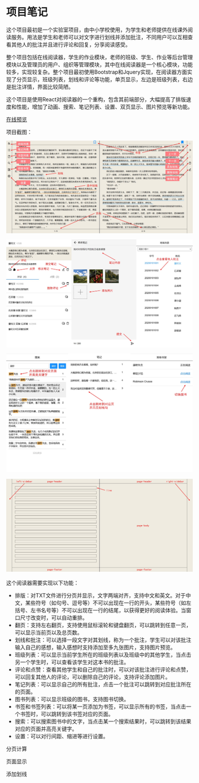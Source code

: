 # 项目笔记

这个项目最初是一个实验室项目，由中小学校使用，为学生和老师提供在线课外阅读服务。用法是学生和老师可以对文字进行划线并添加批注，不同用户可以互相查看其他人的批注并且进行评论和回复，分享阅读感受。

整个项目包括在线阅读器，学生的作业模块，老师的班级、学生、作业等后台管理模块以及管理员的用户、组织等管理模块，其中在线阅读器是一个核心模块，功能较多，实现较复杂。整个项目最初使用Bootstrap和Jquery实现，在阅读器方面实现了分页显示，班级列表，划线和评论等功能，单页显示，左边是班级列表，右边是批注详情，界面比较简陋。

这个项目是使用React对阅读器的一个重构，包含其前端部分，大幅提高了排版速度和性能，增加了动画、搜索、笔记列表、设置、双页显示、图片预览等新功能。

[在线预览](https://tercoecouty.github.io/reader/)

项目截图：

![](./images/01.jpg)



![](images/02.jpg)



![](images/03.jpg)

![](./images/04.jpg)

这个阅读器需要实现以下功能：

- 排版：对TXT文件进行分页并显示，文字两端对齐，支持中文和英文。对于中文，某些符号（如句号、逗号等）不可以出现在一行的开头，某些符号（如左括号、左书名号等）不可以出现在一行的结尾，以获得更好的阅读体验。当窗口尺寸改变时，可以自动重排。
- 翻页：支持左右翻页，支持使用鼠标滚轮和键盘翻页，可以跳转到任意一页，可以显示当前页以及总页数。
- 划线和批注：可以选择一段文字对其划线，称为一个批注，学生可以对该批注输入自己的感想，输入感想时支持添加至多九张图片，支持图片预览。
- 班级列表：可以显示当前学生所在的班级列表以及班级中的其他学生，当点击另一个学生时，可以查看该学生对这本书的批注。
- 评论和点赞：查看其他学生和自己的批注时，可以对该批注进行评论和点赞，可以回复其他人的评论，可以删除自己的评论，支持评论添加图片。
- 笔记列表：可以显示自己的所有批注，点击一个批注可以跳转到对应批注所在的页面。
- 图书列表：可以显示班级的图书，支持图书切换。
- 书签和书签列表：可以将某一页添加为书签，可以显示所有的书签，当点击一个书签时，可以跳转到该书签对应的页面。
- 搜索：可以搜索图书中的文字，当点击某一个搜索结果时，可以跳转到该结果对应的页面并高亮关键字。
- 设置：可以对行间距、缩进等进行设置。

分页计算

页面显示

添加划线

